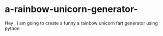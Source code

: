 # a-rainbow-unicorn-generator-
Hey , i am going to create a funny a rainbow unicorn fart generator using python 
